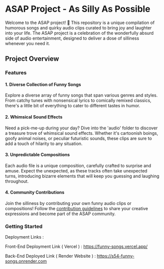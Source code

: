 # ASAP Project - As Silly As Possible

Welcome to the ASAP project! 🎉 This repository is a unique compilation of humorous songs and quirky audio clips curated to bring joy and laughter into your life. The ASAP project is a celebration of the wonderfully absurd side of audio entertainment, designed to deliver a dose of silliness whenever you need it.

## Project Overview

### Features

#### 1. Diverse Collection of Funny Songs

Explore a diverse array of funny songs that span various genres and styles. From catchy tunes with nonsensical lyrics to comically remixed classics, there's a little bit of everything to cater to different tastes in humor.

#### 2. Whimsical Sound Effects

Need a pick-me-up during your day? Dive into the 'audio' folder to discover a treasure trove of whimsical sound effects. Whether it's cartoonish boings, goofy animal noises, or peculiar futuristic sounds, these clips are sure to add a touch of hilarity to any situation.

#### 3. Unpredictable Compositions

Each audio file is a unique composition, carefully crafted to surprise and amuse. Expect the unexpected, as these tracks often take unexpected turns, introducing bizarre elements that will keep you guessing and laughing throughout.

#### 4. Community Contributions

Join the silliness by contributing your own funny audio clips or compositions! Follow the [contribution guidelines](CONTRIBUTING.md) to share your creative expressions and become part of the ASAP community.

### Getting Started

Deployment Links :

Front-End Deployment Link ( Vercel ) : https://funny-songs.vercel.app/

Back-End Deployed Link ( Render Website ) : https://s54-funny-songs.onrender.com


